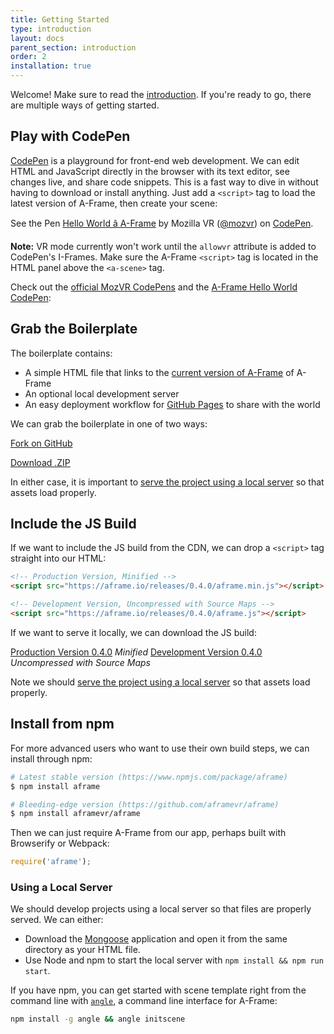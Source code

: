 ```yaml
---
title: Getting Started
type: introduction
layout: docs
parent_section: introduction
order: 2
installation: true
---
```


<script async src="//assets.codepen.io/assets/embed/ei.js"></script>

[introduction]: ./index.md

Welcome! Make sure to read the [introduction][introduction]. If you're ready to
go, there are multiple ways of getting started.

<!--toc-->

## Play with CodePen

[codepen]: http://codepen.io/team/mozvr/pen/BjygdO

[CodePen][codepen] is a playground for front-end web development. We can edit
HTML and JavaScript directly in the browser with its text editor, see changes
live, and share code snippets. This is a fast way to dive in without having to
download or install anything. Just add a `<script>` tag to load the latest
version of A-Frame, then create your scene:

<p data-height="300" data-theme-id="0" data-slug-hash="BjygdO" data-default-tab="html" data-user="mozvr" class="codepen">See the Pen <a href="http://codepen.io/team/mozvr/pen/BjygdO/">Hello World â A-Frame</a> by Mozilla VR (<a href="http://codepen.io/mozvr">@mozvr</a>) on <a href="http://codepen.io">CodePen</a>.</p>

**Note:** VR mode currently won't work until the `allowvr` attribute is added to CodePen's I-Frames. Make sure the A-Frame `<script>` tag is located in the HTML panel above the `<a-scene>` tag.

Check out the [official MozVR CodePens](http://codepen.io/mozvr/) and the
[A-Frame Hello World CodePen][codepen]:

## Grab the Boilerplate

[ghpages]: https://pages.github.com/

The boilerplate contains:

- A simple HTML file that links to the [current version of A-Frame](#builds-prod) of A-Frame
- An optional local development server
- An easy deployment workflow for [GitHub Pages][ghpages] to share with the world

We can grab the boilerplate in one of two ways:

<a class="btn btn-download" href="https://github.com/aframevr/aframe-boilerplate/">Fork on GitHub</a>

<a class="btn btn-download" href="https://github.com/aframevr/aframe-boilerplate/archive/master.zip" download="aframe-boilerplate.zip">Download .ZIP<span></span></a>

In either case, it is important to [serve the project using a local
server](#using-a-local-server) so that assets load properly.

## Include the JS Build

If we want to include the JS build from the CDN, we can drop a `<script>` tag
straight into our HTML:

```html
<!-- Production Version, Minified -->
<script src="https://aframe.io/releases/0.4.0/aframe.min.js"></script>

<!-- Development Version, Uncompressed with Source Maps -->
<script src="https://aframe.io/releases/0.4.0/aframe.js"></script>
```

If we want to serve it locally, we can download the JS build:

<a id="builds-prod" class="btn btn-download" href="https://aframe.io/releases/0.4.0/aframe.min.js" download>Production Version <span>0.4.0</span></a> <em class="install-note">Minified</em>
<a id="builds-dev" class="btn btn-download" href="https://aframe.io/releases/0.4.0/aframe.js" download>Development Version <span>0.4.0</span></a> <em class="install-note">Uncompressed with Source Maps</em>

Note we should [serve the project using a local server](#using-a-local-server)
so that assets load properly.

## Install from npm

For more advanced users who want to use their own build steps, we can install
through npm:

```bash
# Latest stable version (https://www.npmjs.com/package/aframe)
$ npm install aframe

# Bleeding-edge version (https://github.com/aframevr/aframe)
$ npm install aframevr/aframe
```

Then we can just require A-Frame from our app, perhaps built with Browserify or
Webpack:

```js
require('aframe');
```

### Using a Local Server

We should develop projects using a local server so that files are properly
served. We can either:

- Download the [Mongoose](https://www.cesanta.com/products/binary) application
  and open it from the same directory as your HTML file.
- Use Node and npm to start the local server with `npm install && npm run start`.

[angle]: https://www.npmjs.com/package/angle

If you have npm, you can get started with scene template right from the command
line with [`angle`][angle], a command line interface for A-Frame:

```sh
npm install -g angle && angle initscene
```
